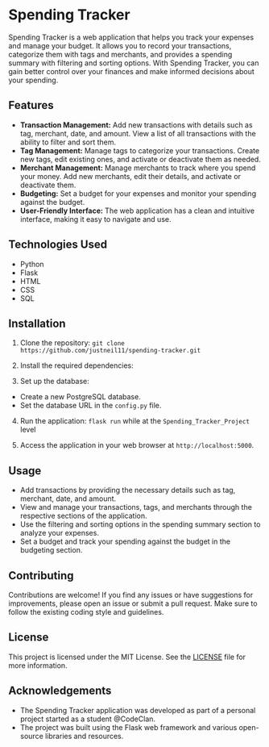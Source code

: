 # Spending Tracker

Spending Tracker is a web application that helps you track your expenses and manage your budget. It allows you to record your transactions, categorize them with tags and merchants, and provides a spending summary with filtering and sorting options. With Spending Tracker, you can gain better control over your finances and make informed decisions about your spending.

## Features

- **Transaction Management:** Add new transactions with details such as tag, merchant, date, and amount. View a list of all transactions with the ability to filter and sort them.
- **Tag Management:** Manage tags to categorize your transactions. Create new tags, edit existing ones, and activate or deactivate them as needed.
- **Merchant Management:** Manage merchants to track where you spend your money. Add new merchants, edit their details, and activate or deactivate them.
- **Budgeting:** Set a budget for your expenses and monitor your spending against the budget.
- **User-Friendly Interface:** The web application has a clean and intuitive interface, making it easy to navigate and use.

## Technologies Used

- Python
- Flask
- HTML
- CSS
- SQL

## Installation

1. Clone the repository: ```git clone https://github.com/justneil11/spending-tracker.git```

2. Install the required dependencies:

3. Set up the database:
- Create a new PostgreSQL database.
- Set the database URL in the `config.py` file.

4. Run the application: ``` flask run ``` while at the ``` Spending_Tracker_Project ``` level

5. Access the application in your web browser at `http://localhost:5000`.

## Usage

- Add transactions by providing the necessary details such as tag, merchant, date, and amount.
- View and manage your transactions, tags, and merchants through the respective sections of the application.
- Use the filtering and sorting options in the spending summary section to analyze your expenses.
- Set a budget and track your spending against the budget in the budgeting section.

## Contributing

Contributions are welcome! If you find any issues or have suggestions for improvements, please open an issue or submit a pull request. Make sure to follow the existing coding style and guidelines.

## License

This project is licensed under the MIT License. See the [LICENSE](LICENSE) file for more information.

## Acknowledgements

- The Spending Tracker application was developed as part of a personal project started as a student @CodeClan.
- The project was built using the Flask web framework and various open-source libraries and resources.
